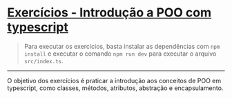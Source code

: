 # [Exercícios - Introdução a POO com typescript](./src/index.ts)

> Para executar os exercícios, basta instalar as dependências com `npm install` e executar o comando `npm run dev` para executar o arquivo `src/index.ts`.

---

O objetivo dos exercícios é praticar a introdução aos conceitos de POO em typescript, como classes, métodos, atributos, abstração e encapsulamento.
